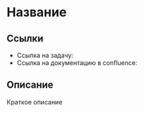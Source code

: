 # Название

## Ссылки
* Ссылка на задачу:
* Ссылка на документацию в confluence:

## Описание
Краткое описание
